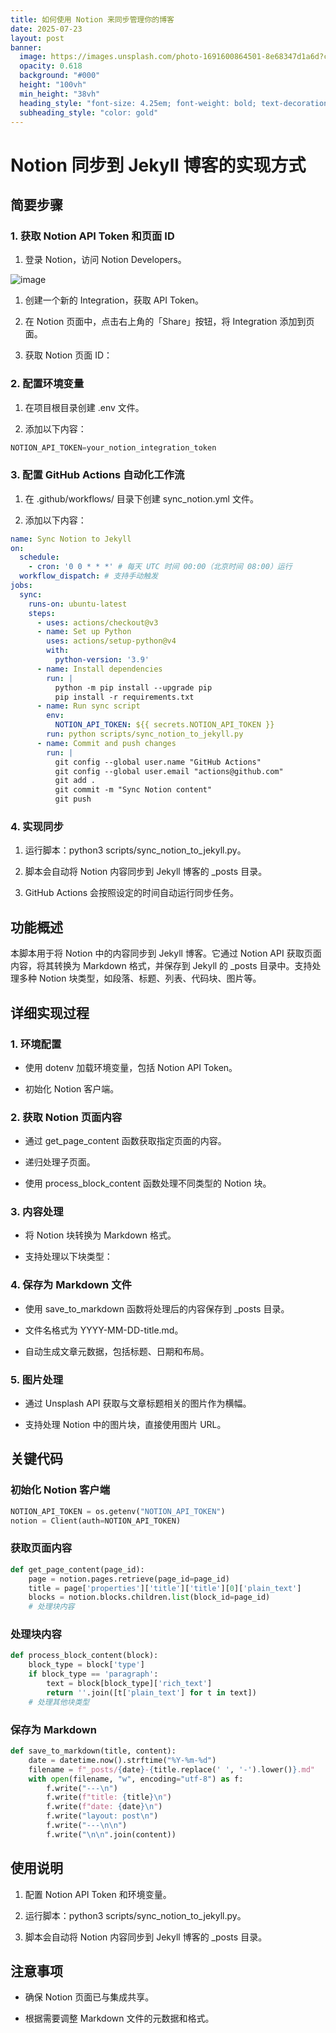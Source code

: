 ```yaml
---
title: 如何使用 Notion 来同步管理你的博客
date: 2025-07-23
layout: post
banner:
  image: https://images.unsplash.com/photo-1691600864501-8e68347d1a6d?crop=entropy&cs=tinysrgb&fit=max&fm=jpg&ixid=M3w2OTIwMzJ8MHwxfHJhbmRvbXx8fHx8fHx8fDE3NTMyMzU5MjB8&ixlib=rb-4.1.0&q=80&w=1080
  opacity: 0.618
  background: "#000"
  height: "100vh"
  min_height: "38vh"
  heading_style: "font-size: 4.25em; font-weight: bold; text-decoration: underline"
  subheading_style: "color: gold"
---
```


# Notion 同步到 Jekyll 博客的实现方式

## 简要步骤

### 1. 获取 Notion API Token 和页面 ID

1. 登录 Notion，访问 Notion Developers。

![image](https://prod-files-secure.s3.us-west-2.amazonaws.com/a7a0cc5a-89b9-4cda-8686-1fba0ca52f40/d19c1afe-dea5-4312-9333-786b0ba83054/image.png?X-Amz-Algorithm=AWS4-HMAC-SHA256&X-Amz-Content-Sha256=UNSIGNED-PAYLOAD&X-Amz-Credential=ASIAZI2LB4662Y2LDPCT%2F20250723%2Fus-west-2%2Fs3%2Faws4_request&X-Amz-Date=20250723T015840Z&X-Amz-Expires=3600&X-Amz-Security-Token=IQoJb3JpZ2luX2VjEOH%2F%2F%2F%2F%2F%2F%2F%2F%2F%2FwEaCXVzLXdlc3QtMiJIMEYCIQDRalpbQg%2BRXW%2Bed1nfigIRF8R3eSWc2mSlAfQaMyW1DgIhAIyYF6RFLvtO3KYz3eZUSnqbkAwLED2JMmus87cyXntVKogECPr%2F%2F%2F%2F%2F%2F%2F%2F%2F%2FwEQABoMNjM3NDIzMTgzODA1IgwQxtl4TRYOs2rvtVQq3AMfZpMt5J9Ncfm3NMf%2F3JN0wkSOchTqu0SJmppw%2Bx9fmRmTxesnxNAmbCFcV6G0IH17mnKf%2Bd4rcp4W8v5FACCPEpRaWbdXgAbbmOkLgbF%2FUNDF7Gwxm262%2BmBeUH8DCJ0G8pdRIwuZJm3bK1CsLuKfGStS7jYdfJpVkQoMJy4PT7dnhNRiKHsR7VfEp9P7UVB6F8RpdtQ921s3x0TIo0rP2z8Ceh2y2EVKQjhY8InGQRCjrhKwmEvVsN9pq8T7YZNzGao74aIepD7NGe%2Byz7sJE3oPJNkj1rzAEs3%2FdgHOyJixZ1VE1Vw0OqYRVHJ7D19Zzxhg3sjEfIwxBoD57LUCZ%2FxdAyPtFXdUKUC%2BoApoC5HXA2mxRsPvKzSw3w%2BspvVX7qOMsjULt9XnCPEll1QFv4agkXc2QL3HfOEXBrJZCxQAtCoebpWkg8XdWg79oTtQC4jmZ5ad%2BwEH5xinPES%2FjOOk%2Fz9hUq9QS70GyfhVpjTioWCf8fakE8HFNF4EhDnZsrdAUZ3VUvuoUsO0ft0QK1ySf%2Fo4X0Lhy3nzBV2FD%2B6%2BIqEqCicrIlYg7tXjQkip7cnaZeQrvFflWLv5tEYbl%2FmIWeZEYi6VSuwYJ5FuCnHcorW0x5QYWfuVojDx4IDEBjqkAV3AbSIkj%2Bp4M98DsgZB3sHMWp%2BkX50O5JCm9mvu7sgxcinRHNr6fC9TqfOwoexKxK79CTQl89wGRfj5OeRz3vSjglWzTEum5ECGVWFdLYz%2BAJ1QgA6SF9%2Fqb77AVpxx8aJVayzi76kDbfjTdzSRHKBxvrhvgrDB2cJ8LeEaBLjqIovnDZxPZnzFG6NIV6ydCk87drNFD2A0qDtmcHU4TYYHyHnk&X-Amz-Signature=6cb6c1d350d8d6c2d6b657c8be9a92127b732c1adc8b33b316dc56f7129bf03e&X-Amz-SignedHeaders=host&x-amz-checksum-mode=ENABLED&x-id=GetObject)

1. 创建一个新的 Integration，获取 API Token。

1. 在 Notion 页面中，点击右上角的「Share」按钮，将 Integration 添加到页面。

1. 获取 Notion 页面 ID：


### 2. 配置环境变量

1. 在项目根目录创建 .env 文件。

1. 添加以下内容：

```javascript
NOTION_API_TOKEN=your_notion_integration_token
```

### 3. 配置 GitHub Actions 自动化工作流

1. 在 .github/workflows/ 目录下创建 sync_notion.yml 文件。

1. 添加以下内容：

```yaml
name: Sync Notion to Jekyll
on:
  schedule:
    - cron: '0 0 * * *' # 每天 UTC 时间 00:00（北京时间 08:00）运行
  workflow_dispatch: # 支持手动触发
jobs:
  sync:
    runs-on: ubuntu-latest
    steps:
      - uses: actions/checkout@v3
      - name: Set up Python
        uses: actions/setup-python@v4
        with:
          python-version: '3.9'
      - name: Install dependencies
        run: |
          python -m pip install --upgrade pip
          pip install -r requirements.txt
      - name: Run sync script
        env:
          NOTION_API_TOKEN: ${{ secrets.NOTION_API_TOKEN }}
        run: python scripts/sync_notion_to_jekyll.py
      - name: Commit and push changes
        run: |
          git config --global user.name "GitHub Actions"
          git config --global user.email "actions@github.com"
          git add .
          git commit -m "Sync Notion content"
          git push
```

### 4. 实现同步

1. 运行脚本：python3 scripts/sync_notion_to_jekyll.py。

1. 脚本会自动将 Notion 内容同步到 Jekyll 博客的 _posts 目录。

1. GitHub Actions 会按照设定的时间自动运行同步任务。

## 功能概述

本脚本用于将 Notion 中的内容同步到 Jekyll 博客。它通过 Notion API 获取页面内容，将其转换为 Markdown 格式，并保存到 Jekyll 的 _posts 目录中。支持处理多种 Notion 块类型，如段落、标题、列表、代码块、图片等。

## 详细实现过程

### 1. 环境配置

- 使用 dotenv 加载环境变量，包括 Notion API Token。

- 初始化 Notion 客户端。

### 2. 获取 Notion 页面内容

- 通过 get_page_content 函数获取指定页面的内容。

- 递归处理子页面。

- 使用 process_block_content 函数处理不同类型的 Notion 块。

### 3. 内容处理

- 将 Notion 块转换为 Markdown 格式。

- 支持处理以下块类型：


### 4. 保存为 Markdown 文件

- 使用 save_to_markdown 函数将处理后的内容保存到 _posts 目录。

- 文件名格式为 YYYY-MM-DD-title.md。

- 自动生成文章元数据，包括标题、日期和布局。

### 5. 图片处理

- 通过 Unsplash API 获取与文章标题相关的图片作为横幅。

- 支持处理 Notion 中的图片块，直接使用图片 URL。

## 关键代码

### 初始化 Notion 客户端

```python
NOTION_API_TOKEN = os.getenv("NOTION_API_TOKEN")
notion = Client(auth=NOTION_API_TOKEN)
```

### 获取页面内容

```python
def get_page_content(page_id):
    page = notion.pages.retrieve(page_id=page_id)
    title = page['properties']['title']['title'][0]['plain_text']
    blocks = notion.blocks.children.list(block_id=page_id)
    # 处理块内容
```

### 处理块内容

```python
def process_block_content(block):
    block_type = block['type']
    if block_type == 'paragraph':
        text = block[block_type]['rich_text']
        return ''.join([t['plain_text'] for t in text])
    # 处理其他块类型
```

### 保存为 Markdown

```python
def save_to_markdown(title, content):
    date = datetime.now().strftime("%Y-%m-%d")
    filename = f"_posts/{date}-{title.replace(' ', '-').lower()}.md"
    with open(filename, "w", encoding="utf-8") as f:
        f.write("---\n")
        f.write(f"title: {title}\n")
        f.write(f"date: {date}\n")
        f.write("layout: post\n")
        f.write("---\n\n")
        f.write("\n\n".join(content))
```

## 使用说明

1. 配置 Notion API Token 和环境变量。

1. 运行脚本：python3 scripts/sync_notion_to_jekyll.py。

1. 脚本会自动将 Notion 内容同步到 Jekyll 博客的 _posts 目录。

## 注意事项

- 确保 Notion 页面已与集成共享。

- 根据需要调整 Markdown 文件的元数据和格式。
